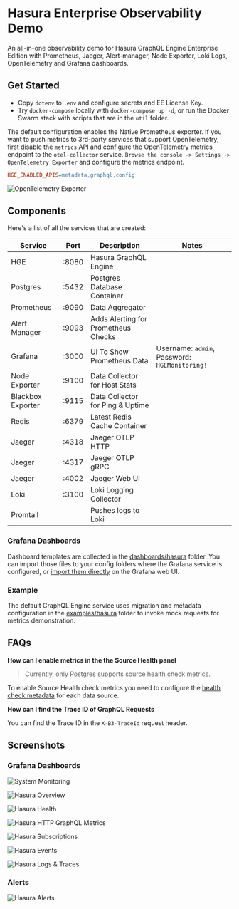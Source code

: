 # Hasura Enterprise Observability Demo

An all-in-one observability demo for Hasura GraphQL Engine Enterprise Edition with Prometheus, Jaeger, Alert-manager, Node Exporter, Loki Logs, OpenTelemetry and Grafana dashboards.

## Get Started

- Copy `dotenv` to `.env` and configure secrets and EE License Key.
- Try `docker-compose` locally with `docker-compose up -d`, or run the Docker Swarm stack with scripts that are in the `util` folder.

The default configuration enables the Native Prometheus exporter. If you want to push metrics to 3rd-party services that support OpenTelemetry, first disable the `metrics` API and configure the OpenTelemetry metrics endpoint to the `otel-collector` service. `Browse the console -> Settings -> OpenTelemetry Exporter` and configure the metrics endpoint.

```ini
HGE_ENABLED_APIS=metadata,graphql,config
```

![OpenTelemetry Exporter](./assets/images/opentelemetry-export-config.png)

## Components

Here's a list of all the services that are created:

| Service           | Port  | Description                         | Notes                                         |
| ----------------- | :---: | ----------------------------------- | --------------------------------------------- |
| HGE               | :8080 | Hasura GraphQL Engine               |                                               |
| Postgres          | :5432 | Postgres Database Container         |                                               |
| Prometheus        | :9090 | Data Aggregator                     |                                               |
| Alert Manager     | :9093 | Adds Alerting for Prometheus Checks |                                               |
| Grafana           | :3000 | UI To Show Prometheus Data          | Username: `admin`, Password: `HGEMonitoring!` |
| Node Exporter     | :9100 | Data Collector for Host Stats       |                                               |
| Blackbox Exporter | :9115 | Data Collector for Ping & Uptime    |                                               |
| Redis             | :6379 | Latest Redis Cache Container        |                                               |
| Jaeger            | :4318 | Jaeger OTLP HTTP                    |                                               |
| Jaeger            | :4317 | Jaeger OTLP gRPC                    |                                               |
| Jaeger            | :4002 | Jaeger Web UI                       |                                               |
| Loki              | :3100 | Loki Logging Collector              |                                               |
| Promtail          |       | Pushes logs to Loki                 |                                               |

### Grafana Dashboards

Dashboard templates are collected in the [dashboards/hasura](grafana/dashboards/hasura) folder. You can import those files to your config folders where the Grafana service is configured, or [import them directly](https://grafana.com/docs/grafana/latest/dashboards/manage-dashboards/#import-a-dashboard) on the Grafana web UI.

### Example

The default GraphQL Engine service uses migration and metadata configuration in the [examples/hasura](./examples/hasura/) folder to invoke mock requests for metrics demonstration.

## FAQs

**How can I enable metrics in the the Source Health panel**

> Currently, only Postgres supports source health check metrics.

To enable Source Health check metrics you need to configure the [health check metadata](https://hasura.io/docs/latest/deployment/health-checks/source-health-check/#configuring-source-health-check) for each data source.


**How can I find the Trace ID of GraphQL Requests**

You can find the Trace ID in the `X-B3-TraceId` request header.

## Screenshots

### Grafana Dashboards

![System Monitoring](assets/images/dashboard-system-monitoring.png)

![Hasura Overview](assets/images/dashboard-hasura-overview.png)

![Hasura Health](assets/images/dashboard-hasura-health.png)

![Hasura HTTP GraphQL Metrics](assets/images/dashboard-hasura-http-graphql.png)

![Hasura Subscriptions](assets/images/dashboard-hasura-subscription.png)

![Hasura Events](assets/images/dashboard-hasura-events.png)

![Hasura Logs & Traces](assets/images/dashboard-hasura-logs-traces.png)

### Alerts

![Hasura Alerts](assets/images/hasura-alerts.jpg)
